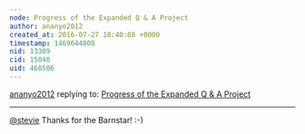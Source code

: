```yaml
---
node: Progress of the Expanded Q & A Project
author: ananyo2012
created_at: 2016-07-27 18:40:08 +0000
timestamp: 1469644808
nid: 13309
cid: 15040
uid: 468506
---
```




[ananyo2012](../profile/ananyo2012) replying to: [Progress of the Expanded Q & A Project](../notes/ananyo2012/07-25-2016/progress-of-the-expanded-q-a-project)

----
[@stevie](/profile/stevie) Thanks for the Barnstar! :-)